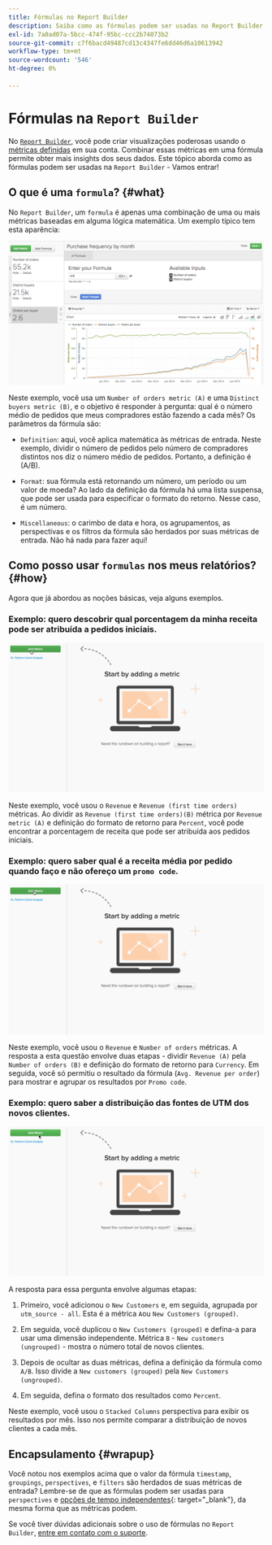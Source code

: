 ```yaml
---
title: Fórmulas no Report Builder
description: Saiba como as fórmulas podem ser usadas no Report Builder.
exl-id: 7a0ad07a-5bcc-474f-95bc-ccc2b74073b2
source-git-commit: c7f6bacd49487cd13c4347fe6dd46d6a10613942
workflow-type: tm+mt
source-wordcount: '546'
ht-degree: 0%

---
```


# Fórmulas na `Report Builder`

No [`Report Builder`](../../tutorials/using-visual-report-builder.md), você pode criar visualizações poderosas usando o [métricas definidas](../../data-user/reports/ess-manage-data-metrics.md) em sua conta. Combinar essas métricas em uma fórmula permite obter mais insights dos seus dados. Este tópico aborda como as fórmulas podem ser usadas na `Report Builder` - Vamos entrar!

## O que é uma `formula`? {#what}

No `Report Builder`, um `formula` é apenas uma combinação de uma ou mais métricas baseadas em alguma lógica matemática. Um exemplo típico tem esta aparência:

![](../../assets/formula-example.png)

Neste exemplo, você usa um `Number of orders metric (A)` e uma `Distinct buyers metric (B)`, e o objetivo é responder à pergunta: qual é o número médio de pedidos que meus compradores estão fazendo a cada mês? Os parâmetros da fórmula são:

* `Definition`: aqui, você aplica matemática às métricas de entrada. Neste exemplo, dividir o número de pedidos pelo número de compradores distintos nos diz o número médio de pedidos. Portanto, a definição é (A/B).

* `Format`: sua fórmula está retornando um número, um período ou um valor de moeda? Ao lado da definição da fórmula há uma lista suspensa, que pode ser usada para especificar o formato do retorno. Nesse caso, é um número.

* `Miscellaneous`: o carimbo de data e hora, os agrupamentos, as perspectivas e os filtros da fórmula são herdados por suas métricas de entrada. Não há nada para fazer aqui!

## Como posso usar `formulas` nos meus relatórios? {#how}

Agora que já abordou as noções básicas, veja alguns exemplos.

### Exemplo: quero descobrir qual porcentagem da minha receita pode ser atribuída a pedidos iniciais.

![Uso de fórmulas para localizar o percentual de receita atribuído a pedidos pela primeira vez](../../assets/first_time_orders.gif)

Neste exemplo, você usou o `Revenue` e `Revenue (first time orders)` métricas. Ao dividir as `Revenue (first time orders)(B)` métrica por `Revenue metric (A)` e definição do formato de retorno para `Percent`, você pode encontrar a porcentagem de receita que pode ser atribuída aos pedidos iniciais.

### Exemplo: quero saber qual é a receita média por pedido quando faço e não ofereço um `promo code`.

![Utilização de fórmulas para localizar a receita média por pedido com e sem códigos promocionais](../../assets/promo_code.gif)

Neste exemplo, você usou o `Revenue` e `Number of orders` métricas. A resposta a esta questão envolve duas etapas - dividir `Revenue (A)` pela `Number of orders (B)` e definição do formato de retorno para `Currency`. Em seguida, você só permitiu o resultado da fórmula (`Avg. Revenue per order`) para mostrar e agrupar os resultados por `Promo code`.

### Exemplo: quero saber a distribuição das fontes de UTM dos novos clientes.

![Utilização de fórmulas para encontrar a distribuição de fontes de UTM de novos clientes](../../assets/distro.gif)

A resposta para essa pergunta envolve algumas etapas:

1. Primeiro, você adicionou o `New Customers` e, em seguida, agrupada por `utm_source - all`. Esta é a métrica `A`ou `New Customers (grouped)`.

1. Em seguida, você duplicou o `New Customers (grouped)` e defina-a para usar uma dimensão independente. Métrica `B` - `New customers (ungrouped)` - mostra o número total de novos clientes.

1. Depois de ocultar as duas métricas, defina a definição da fórmula como `A/B`. Isso divide a `New customers (grouped)` pela `New Customers (ungrouped)`.

1. Em seguida, defina o formato dos resultados como `Percent`.

Neste exemplo, você usou o `Stacked Columns` perspectiva para exibir os resultados por mês. Isso nos permite comparar a distribuição de novos clientes a cada mês.

## Encapsulamento {#wrapup}

Você notou nos exemplos acima que o valor da fórmula `timestamp`, `groupings`, `perspectives`, e `filters` são herdados de suas métricas de entrada? Lembre-se de que as fórmulas podem ser usadas para `perspectives` e [opções de tempo independentes](../../tutorials/time-options-visual-rpt-bldr.md){: target=&quot;_blank&quot;}, da mesma forma que as métricas podem.

Se você tiver dúvidas adicionais sobre o uso de fórmulas no `Report Builder`, [entre em contato com o suporte](https://experienceleague.adobe.com/docs/commerce-knowledge-base/kb/troubleshooting/miscellaneous/mbi-service-policies.html).

